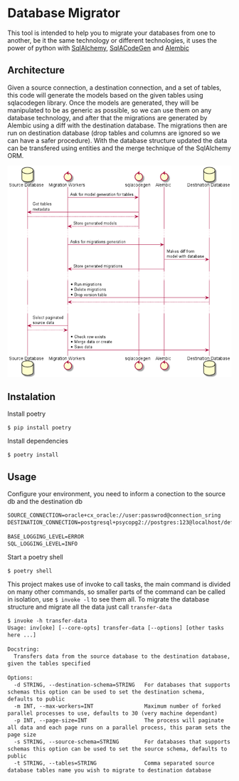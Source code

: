 # Database Migrator

This tool is intended to help you to migrate your databases from one to another, be it the same technology or different 
technologies, it uses the power of python with [SqlAlchemy](https://www.sqlalchemy.org/), 
[SqlACodeGen](https://github.com/agronholm/sqlacodegen) and [Alembic](https://alembic.sqlalchemy.org/)

## Architecture

Given a source connection, a destination connection, and a set of tables, this code will generate the models based on
the given tables using sqlacodegen library. Once the models are generated, they will be manipulated to be as generic as 
possible, so we can use them on any database technology, and after that the migrations are generated by Alembic using a diff 
with the destination database. The migrations then are run on destination database (drop tables and columns are ignored
so we can have a safer procedure). With the database structure updated the data can be transfered using entities and the 
merge technique of the SqlAlchemy ORM.

![sequence](docs/sequence.png)
## Instalation

Install poetry

```shell
$ pip install poetry
```

Install dependencies

```shell
$ poetry install
```

## Usage

Configure your environment, you need to inform a conection to the source db and the destination db

```properties
SOURCE_CONNECTION=oracle+cx_oracle://user:passwrod@connection_sring
DESTINATION_CONNECTION=postgresql+psycopg2://postgres:123@localhost/default

BASE_LOGGING_LEVEL=ERROR
SQL_LOGGING_LEVEL=INFO
```

Start a poetry shell

```shell
$ poetry shell
```

This project makes use of invoke to call tasks, the main command is divided on many other commands, so smaller parts of 
the command can be called in isolation, use ``` $ invoke -l ``` to see them all.
To migrate the database structure and migrate all the data just call ```transfer-data```

```shell
$ invoke -h transfer-data
Usage: inv[oke] [--core-opts] transfer-data [--options] [other tasks here ...]

Docstring:
  Transfers data from the source database to the destination database, given the tables specified

Options:
  -d STRING, --destination-schema=STRING   For databases that supports schemas this option can be used to set the destination schema, defaults to public
  -m INT, --max-workers=INT                Maximum number of forked parallel processes to use, defaults to 30 (very machine dependant)
  -p INT, --page-size=INT                  The process will paginate all data and each page runs on a parallel process, this param sets the page size
  -s STRING, --source-schema=STRING        For databases that supports schemas this option can be used to set the source schema, defaults to public
  -t STRING, --tables=STRING               Comma separated source database tables name you wish to migrate to destination database

```

